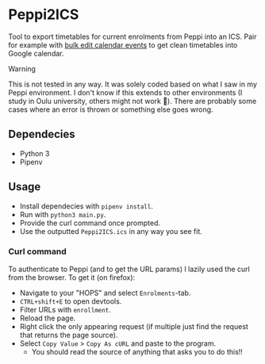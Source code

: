 # Peppi2ICS

Tool to export timetables for current enrolments from Peppi into an ICS. Pair
for example with
[bulk edit calendar events](https://bulkeditcalendarevents.com/index.html) to
get clean timetables into Google calendar.

> [!WARNING]
> This is not tested in any way. It was solely coded based on what I saw in my
> Peppi environment. I don't know if this extends to other environments
> (I study in Oulu university, others might not work :shrug:). There are
> probably some cases where an error is thrown or something else goes wrong.

## Dependecies

- Python 3
- Pipenv

## Usage

- Install dependecies with `pipenv install`.
- Run with `python3 main.py`.
- Provide the curl command once prompted.
- Use the outputted `Peppi2ICS.ics` in any way you see fit.

### Curl command

To authenticate to Peppi (and to get the URL params) I lazily used the curl from
the browser. To get it (on firefox):

- Navigate to your "HOPS" and select `Enrolments`-tab.
- `CTRL+shift+E` to open devtools.
- Filter URLs with `enrollment`.
- Reload the page.
- Right click the only appearing request (if multiple just find the request that
  returns the page source).
- Select `Copy Value` > `Copy As cURL` and paste to the program.
  - You should read the source of anything that asks you to do this!!
